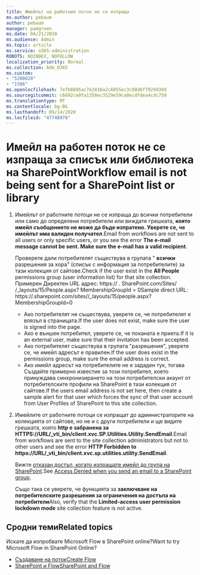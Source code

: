 ```yaml
---
title: Имейлът на работния поток не се изпраща
ms.author: pebaum
author: pebaum
manager: pamgreen
ms.date: 04/21/2020
ms.audience: Admin
ms.topic: article
ms.service: o365-administration
ROBOTS: NOINDEX, NOFOLLOW
localization_priority: Normal
ms.collection: Adm_O365
ms.custom:
- "5200020"
- "1586"
ms.openlocfilehash: 7efb8895ac7e2816a2c6055ec3c08d6f7029d39d
ms.sourcegitcommit: c6692ce0fa1358ec3529e59ca0ecdfdea4cdc759
ms.translationtype: MT
ms.contentlocale: bg-BG
ms.lasthandoff: 09/14/2020
ms.locfileid: "47748978"
---
```

# <a name="workflow-email-is-not-being-sent-for-a-sharepoint-list-or-library"></a><span data-ttu-id="1e165-102">Имейл на работен поток не се изпраща за списък или библиотека на SharePoint</span><span class="sxs-lookup"><span data-stu-id="1e165-102">Workflow email is not being sent for a SharePoint list or library</span></span>

1. <span data-ttu-id="1e165-103">Имейлът от работните потоци не се изпраща до всички потребители или само до определени потребители или виждате грешката, **която имейл съобщението не може да бъде изпратено. Уверете се, че имейлът има валиден получател**.</span><span class="sxs-lookup"><span data-stu-id="1e165-103">Email from workflows are not sent to all users or only specific users, or you see the error **The e-mail message cannot be sent. Make sure the e-mail has a valid recipient**.</span></span>

    <span data-ttu-id="1e165-104">Проверете дали потребителят съществува в групата " **всички** разрешения за хора" (списък с информация за потребителите) за тази колекция от сайтове.</span><span class="sxs-lookup"><span data-stu-id="1e165-104">Check if the user exist in the **All People** permissions group (user information list) for that site collection.</span></span>  <span data-ttu-id="1e165-105">Примерен Директен URL адрес: https:// <tenant> . SharePoint.com/Sites/ <sitename> /_layouts/15/People.aspx? MembershipGroupId = 0</span><span class="sxs-lookup"><span data-stu-id="1e165-105">Sample direct URL: https://<tenant>.sharepoint.com/sites/<sitename>/_layouts/15/people.aspx?MembershipGroupId=0</span></span>

    - <span data-ttu-id="1e165-106">Ако потребителят не съществува, уверете се, че потребителят е влязъл в страницата.</span><span class="sxs-lookup"><span data-stu-id="1e165-106">If the user does not exist, make sure the user is signed into the page.</span></span> 
    - <span data-ttu-id="1e165-107">Ако е външен потребител, уверете се, че поканата е приета.</span><span class="sxs-lookup"><span data-stu-id="1e165-107">If it is an external user, make sure that their invitation has been accepted.</span></span>
    - <span data-ttu-id="1e165-108">Ако потребителят съществува в групата "разрешения", уверете се, че имейл адресът е правилен.</span><span class="sxs-lookup"><span data-stu-id="1e165-108">If the user does exist in the permissions group, make sure the email address is correct.</span></span>
    - <span data-ttu-id="1e165-109">Ако имейл адресът на потребителите не е зададен тук, тогава Създайте примерно известие за този потребител, което принуждава синхронизирането на този потребителски акаунт от потребителските профили на SharePoint в тази колекция от сайтове.</span><span class="sxs-lookup"><span data-stu-id="1e165-109">If the users email address is not set here, then create a sample alert for that user which forces the sync of that user account from User Profiles of SharePoint to this site collection.</span></span>
 
2. <span data-ttu-id="1e165-110">Имейлите от работните потоци се изпращат до администраторите на колекцията от сайтове, но не и с други потребители и ще видите грешката, която **http е забранена за <span>HTTPS:</span>//URL/_vti_bin/client.xvc.SP.Utilities.Utility.SendEmail**.</span><span class="sxs-lookup"><span data-stu-id="1e165-110">Email from workflows are sent to the site collection administrators but not to other users and see the error **HTTP Forbidden to <span>https:</span>//URL/_vti_bin/client.xvc.sp.utilities.utility.SendEmail**.</span></span>
 

    <span data-ttu-id="1e165-111">Вижте [отказан достъп, когато изпращате имейл до група на SharePoint](https://docs.microsoft.com/sharepoint/support/sharing-and-permissions/access-denied-when-send-an-email-to-groups).</span><span class="sxs-lookup"><span data-stu-id="1e165-111">See [Access Denied when you send an email to a SharePoint group](https://docs.microsoft.com/sharepoint/support/sharing-and-permissions/access-denied-when-send-an-email-to-groups).</span></span>

    <span data-ttu-id="1e165-112">Също така се уверете, че функцията за **заключване на потребителските разрешения за ограничения на достъпа на потребители**</span><span class="sxs-lookup"><span data-stu-id="1e165-112">Also, verify that the **Limited-access user permission lockdown mode** site collection feature is not active.</span></span>


## <a name="related-topics"></a><span data-ttu-id="1e165-113">Сродни теми</span><span class="sxs-lookup"><span data-stu-id="1e165-113">Related topics</span></span>
<span data-ttu-id="1e165-114">Искате да изпробвате Microsoft Flow в SharePoint online?</span><span class="sxs-lookup"><span data-stu-id="1e165-114">Want to try Microsoft Flow in SharePoint Online?</span></span>
- [<span data-ttu-id="1e165-115">Създаване на поток</span><span class="sxs-lookup"><span data-stu-id="1e165-115">Create Flow</span></span>](https://support.office.com/article/Create-a-flow-for-a-list-or-library-in-SharePoint-Online-or-OneDrive-for-Business-a9c3e03b-0654-46af-a254-20252e580d01) 
- [<span data-ttu-id="1e165-116">SharePoint и Flow</span><span class="sxs-lookup"><span data-stu-id="1e165-116">SharePoint and Flow</span></span>](https://flow.microsoft.com/blog/sharepoint-and-flow/) 


